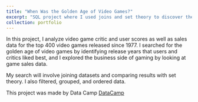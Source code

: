```yaml
---
title: "When Was the Golden Age of Video Games?"
excerpt: "SQL project where I used joins and set theory to discover the best years for video games! <br/><img src='/images/videogame.jpeg'>"
collection: portfolio
---
```


In this project, I analyze video game critic and user scores as well as sales data for the top 400 video games released since 1977. I searched for the golden age of video games by identifying release years that users and critics liked best, and I explored the business side of gaming by looking at game sales data.

My search will involve joining datasets and comparing results with set theory. I also filtered, grouped, and ordered data. 

This project was made by Data Camp [DataCamp](https://app.datacamp.com/learn/projects/1413 "Data Camp2")
